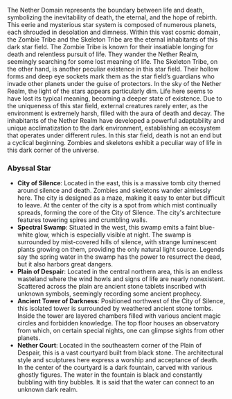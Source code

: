 The Nether Domain represents the boundary between life and death, symbolizing the inevitability of death, the eternal, and the hope of rebirth. This eerie and mysterious star system is composed of numerous planets, each shrouded in desolation and dimness. Within this vast cosmic domain, the Zombie Tribe and the Skeleton Tribe are the eternal inhabitants of this dark star field. The Zombie Tribe is known for their insatiable longing for death and relentless pursuit of life. They wander the Nether Realm, seemingly searching for some lost meaning of life. The Skeleton Tribe, on the other hand, is another peculiar existence in this star field. Their hollow forms and deep eye sockets mark them as the star field’s guardians who invade other planets under the guise of protectors. In the sky of the Nether Realm, the light of the stars appears particularly dim. Life here seems to have lost its typical meaning, becoming a deeper state of existence. Due to the uniqueness of this star field, external creatures rarely enter, as the environment is extremely harsh, filled with the aura of death and decay. The inhabitants of the Nether Realm have developed a powerful adaptability and unique acclimatization to the dark environment, establishing an ecosystem that operates under different rules. In this star field, death is not an end but a cyclical beginning. Zombies and skeletons exhibit a peculiar way of life in this dark corner of the universe.

### Abyssal Star
- **City of Silence**: Located in the east, this is a massive tomb city themed around silence and death. Zombies and skeletons wander aimlessly here. The city is designed as a maze, making it easy to enter but difficult to leave. At the center of the city is a spot from which mist continually spreads, forming the core of the City of Silence. The city's architecture features towering spires and crumbling walls.
- **Spectral Swamp**: Situated in the west, this swamp emits a faint blue-white glow, which is especially visible at night. The swamp is surrounded by mist-covered hills of silence, with strange luminescent plants growing on them, providing the only natural light source. Legends say the spring water in the swamp has the power to resurrect the dead, but it also harbors great dangers.
- **Plain of Despair**: Located in the central northern area, this is an endless wasteland where the wind howls and signs of life are nearly nonexistent. Scattered across the plain are ancient stone tablets inscribed with unknown symbols, seemingly recording some ancient prophecy.
- **Ancient Tower of Darkness**: Positioned northwest of the City of Silence, this isolated tower is surrounded by weathered ancient stone tombs. Inside the tower are layered chambers filled with various ancient magic circles and forbidden knowledge. The top floor houses an observatory from which, on certain special nights, one can glimpse sights from other planets.
- **Nether Court**: Located in the southeastern corner of the Plain of Despair, this is a vast courtyard built from black stone. The architectural style and sculptures here express a worship and acceptance of death. In the center of the courtyard is a dark fountain, carved with various ghostly figures. The water in the fountain is black and constantly bubbling with tiny bubbles. It is said that the water can connect to an unknown dark realm.
